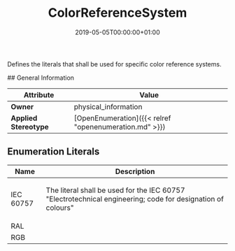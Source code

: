 ﻿---
title: ColorReferenceSystem
toc: false
type: specs
date: "2019-05-05T00:00:00+01:00"
draft: false
menu_name: vec120

# Prev/next pager order (if `docs_section_pager` enabled in `params.toml`)
weight: 
---
<html>   <head>     </head>   <body>     <p> Defines the literals that shall be used for specific color reference systems.      </p>  </body> </html>
## General Information

| Attribute               | Value |
|-------------------------|-------|
| **Owner**               | physical_information |
| **Applied Stereotype**  | [OpenEnumeration]({{< relref "openenumeration.md" >}})<br/>  |

## Enumeration Literals
| Name          | **Description** |
|---------------|-----------------|
| IEC 60757 | <html>   <head>     </head>   <body>     <p> The literal shall be used for the IEC&#160;60757 &quot;Electrotechnical engineering; code for designation of colours&quot;      </p>  </body> </html> |
| RAL |  |
| RGB |  |
